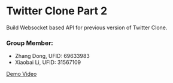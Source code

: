 # Twitter Clone Part 2
Build Websocket based API for previous version of Twitter Clone.

### Group Member:
- Zhang Dong, UFID: 69633983
- Xiaobai Li, UFID: 31567109

[Demo Video](https://www.youtube.com/watch?v=_NDVHhxO5DQ&feature=youtu.be)